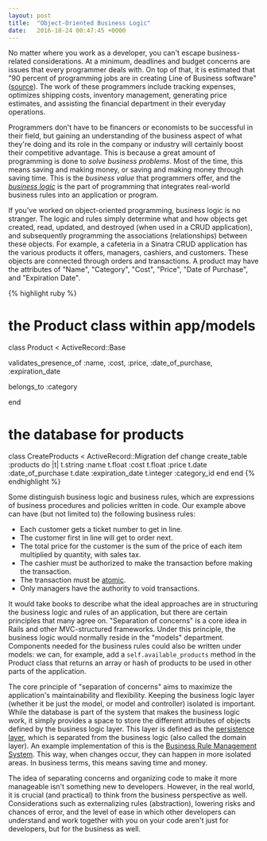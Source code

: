```yaml
---
layout: post
title:  "Object-Oriented Business Logic"
date:   2016-10-24 00:47:45 +0000
---
```



No matter where you work as a developer, you can't escape business-related considerations. At a minimum, deadlines and budget concerns are issues that every programmer deals with. On top of that, it is estimated that "90 percent of programming jobs are in creating Line of Business software" ([source](http://www.kalzumeus.com/2011/10/28/dont-call-yourself-a-programmer)). The work of these programmers include tracking expenses, optimizes shipping costs, inventory management, generating price estimates, and assisting the financial department in their everyday operations.

Programmers don't have to be financers or economists to be successful in their field, but gaining an understanding of the business aspect of what they're doing and its role in the company or industry will certainly boost their competitive advantage. This is because a great amount of programming is done to *solve business problems*. Most of the time, this means saving and making money, or saving and making money through saving time. This is the *business value* that programmers offer, and the [*business logic*](https://en.wikipedia.org/wiki/Business_logic) is the part of programming that integrates real-world business rules into an application or program.

If you've worked on object-oriented programming, business logic is no stranger. The logic and rules simply determine what and how objects get created, read, updated, and destroyed (when used in a CRUD application), and subsequently programming the associations (relationships) between these objects. For example, a cafeteria in a Sinatra CRUD application has the various products it offers, managers, cashiers, and customers. These objects are connected through orders and transactions. A product may have the attributes of "Name", "Category", "Cost", "Price", "Date of Purchase", and "Expiration Date".

{% highlight ruby %}
# the Product class within app/models

class Product < ActiveRecord::Base

  validates_presence_of :name, :cost, :price, :date_of_purchase, :expiration_date

  belongs_to :category

end

# the database for products

class CreateProducts < ActiveRecord::Migration
  def change
    create_table :products do |t|
      t.string :name
      t.float :cost
      t.float :price
      t.date :date_of_purchase
      t.date :expiration_date
      t.integer :category_id
  end
end
{% endhighlight %}

Some distinguish business logic and business rules, which are expressions of business procedures and policies written in code. Our example above can have (but not limited to) the following business rules:
* Each customer gets a ticket number to get in line.
* The customer first in line will get to order next.
* The total price for the customer is the sum of the price of each item multiplied by quantity, with sales tax.
* The cashier must be authorized to make the transaction before making the transaction.
* The transaction must be [atomic](https://en.wikipedia.org/wiki/Atomicity_%28database_systems%29).
* Only managers have the authority to void transactions.

It would take books to describe what the ideal approaches are in structuring the business logic and rules of an application, but there are certain principles that many agree on. "Separation of concerns" is a core idea in Rails and other MVC-structured frameworks. Under this principle, the business logic would normally reside in the "models" department. Components needed for the business rules could also be written under models: we can, for example, add a `self.available_products` method in the Product class that returns an array or hash of products to be used in other parts of the application.

The core principle of "separation of concerns" aims to maximize the application's maintainability and flexibility. Keeping the business logic layer (whether it be just the model, or model and controller) isolated is important. While the database is part of the system that makes the business logic work, it simply provides a space to store the different attributes of objects defined by the business logic layer. This layer is defined as the <a href="https://en.wikipedia.org/wiki/Persistence_(computer_science)">persistence layer</a>, which is separated from the business logic (also called the domain layer). An example implementation of this is the [Business Rule Management System](https://en.wikipedia.org/wiki/Business_rule_management_system). This way, when changes occur, they can happen in more isolated areas. In business terms, this means saving time and money.

The idea of separating concerns and organizing code to make it more manageable isn't something new to developers. However, in the real world, it is crucial (and practical) to think from the business perspective as well. Considerations such as externalizing rules (abstraction), lowering risks and chances of error, and the level of ease in which other developers can understand and work together with you on your code aren't just for developers, but for the business as well.
